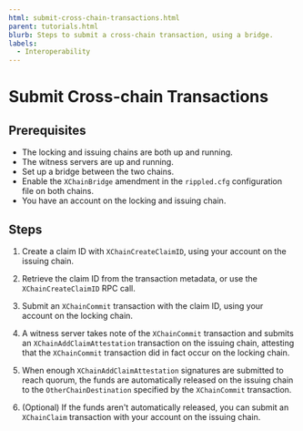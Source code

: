 ```yaml
---
html: submit-cross-chain-transactions.html
parent: tutorials.html
blurb: Steps to submit a cross-chain transaction, using a bridge.
labels:
  - Interoperability
---
```

# Submit Cross-chain Transactions

## Prerequisites

- The locking and issuing chains are both up and running.
- The witness servers are up and running.
- Set up a bridge between the two chains.
- Enable the `XChainBridge` amendment in the `rippled.cfg` configuration file on both chains.
- You have an account on the locking and issuing chain.


## Steps

1. Create a claim ID with `XChainCreateClaimID`, using your account on the issuing chain.
   
2. Retrieve the claim ID from the transaction metadata, or use the `XChainCreateClaimID` RPC call.

3. Submit an `XChainCommit` transaction with the claim ID, using your account on the locking chain.

4. A witness server takes note of the `XChainCommit` transaction and submits an `XChainAddClaimAttestation` transaction on the issuing chain, attesting that the `XChainCommit` transaction did in fact occur on the locking chain.

5. When enough `XChainAddClaimAttestation` signatures are submitted to reach quorum, the funds are automatically released on the issuing chain to the `OtherChainDestination` specified by the `XChainCommit` transaction.

6. (Optional) If the funds aren't automatically released, you can submit an `XChainClaim` transaction with your account on the issuing chain.
